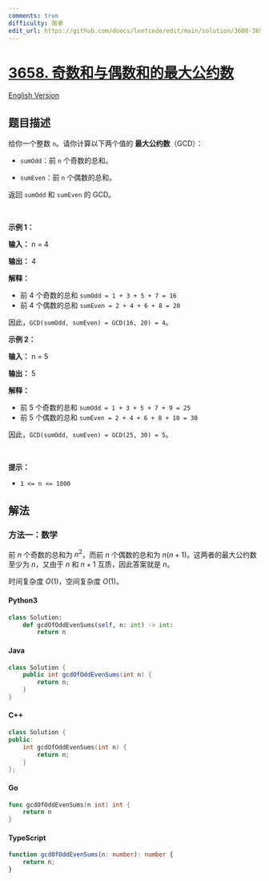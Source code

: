 ```yaml
---
comments: true
difficulty: 简单
edit_url: https://github.com/doocs/leetcode/edit/main/solution/3600-3699/3658.GCD%20of%20Odd%20and%20Even%20Sums/README.md
---
```


<!-- problem:start -->

# [3658. 奇数和与偶数和的最大公约数](https://leetcode.cn/problems/gcd-of-odd-and-even-sums)

[English Version](/solution/3600-3699/3658.GCD%20of%20Odd%20and%20Even%20Sums/README_EN.md)

## 题目描述

<!-- description:start -->

<p>给你一个整数 <code>n</code>。请你计算以下两个值的&nbsp;<strong>最大公约数</strong>（GCD）：</p>

<ul>
	<li>
	<p><code>sumOdd</code>：前 <code>n</code> 个奇数的总和。</p>
	</li>
	<li>
	<p><code>sumEven</code>：前 <code>n</code> 个偶数的总和。</p>
	</li>
</ul>

<p>返回 <code>sumOdd</code> 和 <code>sumEven</code> 的 GCD。</p>

<p>&nbsp;</p>

<p><strong class="example">示例 1：</strong></p>

<div class="example-block">
<p><strong>输入：</strong> <span class="example-io">n = 4</span></p>

<p><strong>输出：</strong> <span class="example-io">4</span></p>

<p><strong>解释：</strong></p>

<ul>
	<li>前 4 个奇数的总和 <code>sumOdd = 1 + 3 + 5 + 7 = 16</code></li>
	<li>前 4 个偶数的总和 <code>sumEven = 2 + 4 + 6 + 8 = 20</code></li>
</ul>

<p>因此，<code>GCD(sumOdd, sumEven) = GCD(16, 20) = 4</code>。</p>
</div>

<p><strong class="example">示例 2：</strong></p>

<div class="example-block">
<p><strong>输入：</strong> <span class="example-io">n = 5</span></p>

<p><strong>输出：</strong> <span class="example-io">5</span></p>

<p><strong>解释：</strong></p>

<ul>
	<li>前 5 个奇数的总和 <code>sumOdd = 1 + 3 + 5 + 7 + 9 = 25</code></li>
	<li>前 5 个偶数的总和 <code>sumEven = 2 + 4 + 6 + 8 + 10 = 30</code></li>
</ul>

<p>因此，<code>GCD(sumOdd, sumEven) = GCD(25, 30) = 5</code>。</p>
</div>

<p>&nbsp;</p>

<p><strong>提示：</strong></p>

<ul>
	<li><code>1 &lt;= n &lt;= 1000</code></li>
</ul>

<!-- description:end -->

## 解法

<!-- solution:start -->

### 方法一：数学

前 $n$ 个奇数的总和为 $n^2$，而前 $n$ 个偶数的总和为 $n(n + 1)$。这两者的最大公约数至少为 $n$，又由于 $n$ 和 $n + 1$ 互质，因此答案就是 $n$。

时间复杂度 $O(1)$，空间复杂度 $O(1)$。

<!-- tabs:start -->

#### Python3

```python
class Solution:
    def gcdOfOddEvenSums(self, n: int) -> int:
        return n
```

#### Java

```java
class Solution {
    public int gcdOfOddEvenSums(int n) {
        return n;
    }
}
```

#### C++

```cpp
class Solution {
public:
    int gcdOfOddEvenSums(int n) {
        return n;
    }
};
```

#### Go

```go
func gcdOfOddEvenSums(n int) int {
	return n
}
```

#### TypeScript

```ts
function gcdOfOddEvenSums(n: number): number {
    return n;
}
```

<!-- tabs:end -->

<!-- solution:end -->

<!-- problem:end -->
